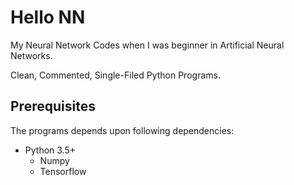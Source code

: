 # Hello NN

My Neural Network Codes when I was beginner in Artificial Neural Networks.

Clean, Commented, Single-Filed Python Programs.

## Prerequisites

The programs depends upon following dependencies:

* Python 3.5+
   * Numpy
   * Tensorflow